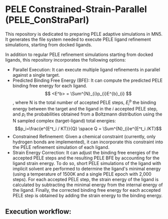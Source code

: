 # PELE Constrained-Strain-Parallel (PELE_ConStraParl)

This repository is dedicated to preparing PELE adaptive simulations in MN5. It generates the file system needed to execute PELE ligand refinement simulations, starting from docked ligands.

In addition to regular PELE refinement simulations starting from docked ligands, this repository incorporates the following options:

- Parallel Execution: It can execute multiple ligand refinements in parallel against a single target.
- Predicted Binding Free Energy (BFE): It can compute the predicted PELE binding free energy for each ligand.
  $$ <E^b> = \Sum^{N}_{i}p_{i}E^{b}_{i} $$,
  where N is the total number of accepted PELE steps, $E^{b}_{i}$ the binding energy between the target and the ligand in the $i$ accepted PELE step, and $p_{i}$ the probabilities obtained from a Boltzmann distribution using the N sampled complex (target-ligand) total energies:
  $$p_i=\frac{e^{E^t_i / KT}}{Q} \space Q = \Sum^{N}_{i}e^{E^t_i /KT}$$
- Constrained Refinement: Given a chemical constraint (currently, only hydrogen bonds are implemented), it can incorporate this constraint into the PELE refinement simulation of each ligand.
- Strain Energy Correction: It can adjust the binding free energies of the accepted PELE steps and the resulting PELE BFE by accounting for the ligand strain energy. To do so, short PELE simulations of the ligand with implicit solvent are performed to determine the ligand's minimal energy (using a temperature of 1500K and a single PELE epoch with 2,000 steps). For each accepted PELE step, the strain energy of the ligand is calculated by subtracting the minimal energy from the internal energy of the ligand. Finally, the corrected binding free energy for each accepted PELE step is obtained by adding the strain energy to the binding energy.

## Execution workflow:

